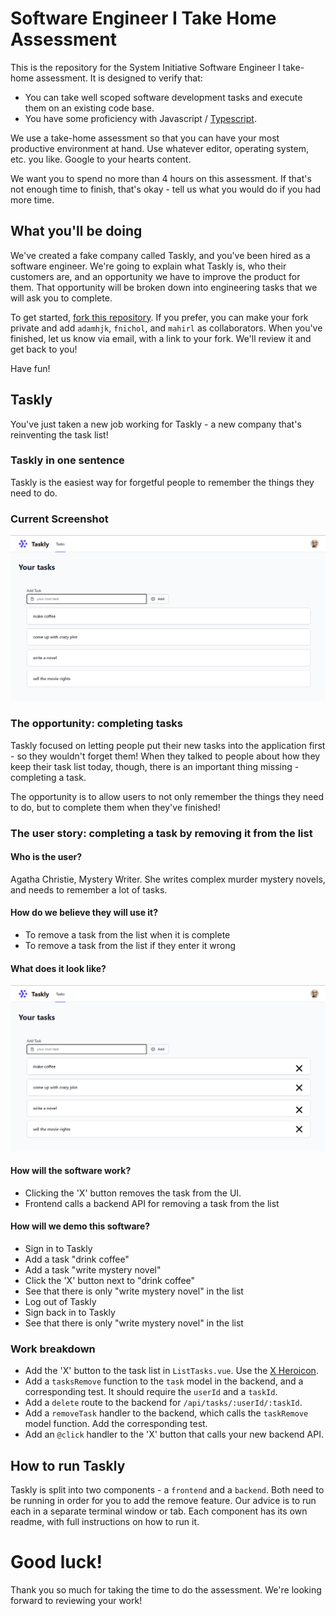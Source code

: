 # Software Engineer I Take Home Assessment 

This is the repository for the System Initiative Software Engineer I take-home assessment. It is designed to verify that:

* You can take well scoped software development tasks and execute them on an existing code base.
* You have some proficiency with Javascript / [Typescript](https://www.typescriptlang.org/).

We use a take-home assessment so that you can have your most productive environment at hand. Use whatever editor, operating system, etc. you like. Google to your hearts content. 

We want you to spend no more than 4 hours on this assessment. If that's not enough
time to finish, that's okay - tell us what you would do if you had more time.

## What you'll be doing

We've created a fake company called Taskly, and you've been hired as a software
engineer. We're going to explain what Taskly is, who their customers are, and 
an opportunity we have to improve the product for them. That opportunity will
be broken down into engineering tasks that we will ask you to complete. 

To get started, [fork this repository](https://docs.github.com/en/get-started/quickstart/fork-a-repo). If you prefer, you can make your fork private and add `adamhjk`,
`fnichol`, and `mahirl` as collaborators. When you've finished, let us know
via email, with a link to your fork. We'll review it and get back to you!

Have fun!

## Taskly

You've just taken a new job working for Taskly - a new company that's 
reinventing the task list!

### Taskly in one sentence

Taskly is the easiest way for forgetful people to remember the things 
they need to do.

### Current Screenshot

![Taskly User Interface](./images/taskly-ui.png)

### The opportunity: completing tasks

Taskly focused on letting people put their new tasks into the application 
first - so they wouldn't forget them! When they talked to people about how they
keep their task list today, though, there is an important thing missing -
completing a task.

The opportunity is to allow users to not only remember the things they need to 
do, but to complete them when they've finished!

### The user story: completing a task by removing it from the list

#### Who is the user?

Agatha Christie, Mystery Writer. She writes complex murder mystery novels,
and needs to remember a lot of tasks.

#### How do we believe they will use it?

  * To remove a task from the list when it is complete
  * To remove a task from the list if they enter it wrong

#### What does it look like?

![Taskly with remove buttons](./images/taskly-remove.png)

#### How will the software work?

  * Clicking the 'X' button removes the task from the UI.
  * Frontend calls a backend API for removing a task from the list

#### How will we demo this software?

  * Sign in to Taskly
  * Add a task "drink coffee"
  * Add a task "write mystery novel"
  * Click the 'X' button next to "drink coffee"
  * See that there is only "write mystery novel" in the list
  * Log out of Taskly
  * Sign back in to Taskly
  * See that there is only "write mystery novel" in the list

### Work breakdown

 * Add the 'X' button to the task list in `ListTasks.vue`. Use the [X Heroicon](https://heroicons.com/).
 * Add a `tasksRemove` function to the `task` model in the backend, and a corresponding test. It should require the `userId` and a `taskId`.
 * Add a `delete` route to the backend for `/api/tasks/:userId/:taskId`.
 * Add a `removeTask` handler to the backend, which calls the `taskRemove` model function. Add the corresponding test.
 * Add an `@click` handler to the 'X' button that calls your new backend API.

## How to run Taskly

Taskly is split into two components - a `frontend` and a `backend`. Both need to 
be running in order for you to add the remove feature. Our advice is to run each
in a separate terminal window or tab. Each component has its own readme, with
full instructions on how to run it.

# Good luck!

Thank you so much for taking the time to do the assessment. We're looking forward
to reviewing your work!
